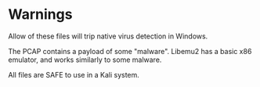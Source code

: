 # Warnings

Allow of these files will trip native virus detection in Windows.

The PCAP contains a payload of some "malware". 
Libemu2 has a basic x86 emulator, and works similarly to some malware.

All files are SAFE to use in a Kali system.
